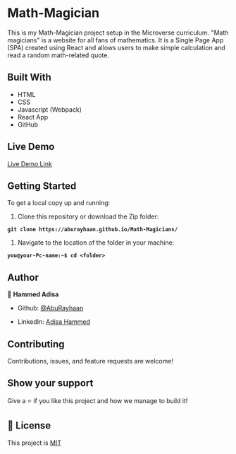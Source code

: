 # Math-Magician

This is my Math-Magician project setup in the Microverse curriculum. "Math magicians" is a website for all fans of mathematics. It is a Single Page App (SPA) created using React and allows users to make simple calculation and read a random math-related quote.

## Built With

- HTML
- CSS
- Javascript (Webpack)
- React App
- GitHub

## Live Demo

[Live Demo Link](https://aburayhaan.github.io/Math-Magicians/)

## Getting Started

To get a local copy up and running:

1. Clone this repository or download the Zip folder:

**``git clone https://aburayhaan.github.io/Math-Magicians/``**

1. Navigate to the location of the folder in your machine:

**``you@your-Pc-name:~$ cd <folder>``**

## Author

👤 **Hammed Adisa**

- Github: [@AbuRayhaan](https://github.com/AbuRayhaan)

- LinkedIn: [Adisa Hammed](https://www.linkedin.com/in/hammed-adisa-b4378372/)

## Contributing

Contributions, issues, and feature requests are welcome!

## Show your support

Give a ⭐ if you like this project and how we manage to build it!

## 📝 License

This project is [MIT](https://github.com/AbuRayhaan/Math-Magicians/blob/main/LICENSE)
